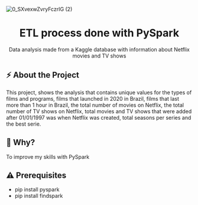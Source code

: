 ![0_SXvexwZvryFczrIG (2)](https://user-images.githubusercontent.com/51414398/110016945-699a6780-7d04-11eb-991d-44b34f613819.png)

<h1 align="center"> ETL process done with PySpark</h1>
<p align="center"> Data analysis made from a Kaggle database with information about Netflix movies and TV shows </p>

## :zap: About the Project
This project, shows the analysis that contains unique values for the types of films and programs, films that launched in 2020 in Brazil, films that last more than 1 hour in Brazil, the total number of movies on Netflix, the total number of TV shows on Netflix, total movies and TV shows that were added after 01/01/1997 was when Netflix was created, total seasons per series and
the best serie.

## :thinking:  Why?

To improve my skills with PySpark

## :warning: Prerequisites

- pip install pyspark
- pip install findspark
